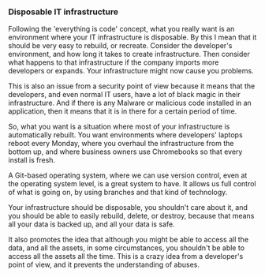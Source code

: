 ### Disposable IT infrastructure

Following the 'everything is code' concept, what you really want is an environment where your IT infrastructure is disposable. By this I mean that it should be very easy to rebuild, or recreate.  Consider the developer's environment, and how long it takes to create infrastructure. Then consider what happens to that infrastructure if the company imports more developers or expands. Your infrastructure might now cause you problems.

This is also an issue from a security point of view because it means that the developers, and even normal IT users, have a lot of black magic in their infrastructure. And if there is any Malware or malicious code installed in an application, then it means that it is in there for a certain period of time.

So, what you want is a situation where most of your infrastructure is automatically rebuilt. You want environments where developers' laptops reboot every Monday, where you overhaul the infrastructure from the bottom up, and where business owners use Chromebooks so that every install is fresh. 

A Git-based operating system, where we can use version control, even at the operating system level, is a great system to have. It allows us full control of what is going on, by using branches and that kind of technology.

Your infrastructure should be disposable, you shouldn't care about it, and you should be able to easily rebuild, delete, or destroy, because that means all your data is backed up, and all your data is safe.

It also promotes the idea that although you might be able to access all the data, and all the assets, in some circumstances, you shouldn't be able to access all the assets all the time. This is a crazy idea from a developer's point of view, and it prevents the understanding of abuses.
